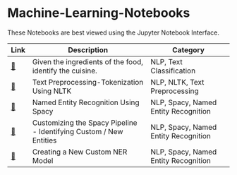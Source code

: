 # Machine-Learning-Notebooks

These Notebooks are best viewed using the Jupyter Notebook Interface.

| Link | Description | Category
| --- | --- | --- |
| [:link:](NLP/PredictingtheCuisine.ipynb) | Given the ingredients of the food, identify the cuisine.| NLP, Text Classification
| [:link:](NLP/Text%20Preprocessing%20-%20Tokenization%20using%20NLTK.ipynb) | Text Preprocessing-Tokenization Using NLTK | NLP, NLTK, Text Preprocessing
| [:link:](NLP/Named%20Entity%20Recognition%20using%20Spacy.ipynb) | Named Entity Recognition Using Spacy| NLP, Spacy, Named Entity Recognition
| [:link:](NLP/Customizing%20the%20Spacy%20Pipeline.ipynb) | Customizing the Spacy Pipeline - Identifying Custom / New Entities| NLP, Spacy, Named Entity Recognition
| [:link:](NLP/Customizing%20Spacy%20-%20NER%20Model.ipynb) | Creating a New Custom NER Model | NLP, Spacy, Named Entity Recognition


